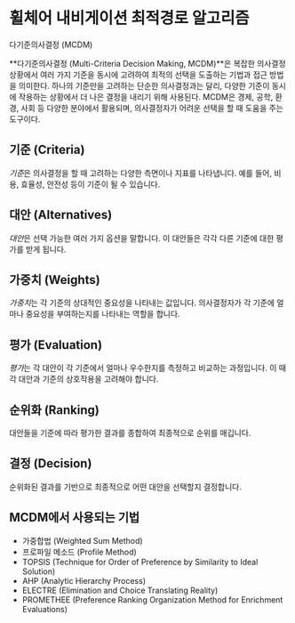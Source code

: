 # 휠체어 내비게이션 최적경로 알고리즘

 다기준의사결정 (MCDM)

**다기준의사결정 (Multi-Criteria Decision Making, MCDM)**은 복잡한 의사결정 상황에서 여러 가지 기준을 동시에 고려하여 최적의 선택을 도출하는 기법과 접근 방법을 의미한다. 하나의 기준만을 고려하는 단순한 의사결정과는 달리, 다양한 기준이 동시에 작용하는 상황에서 더 나은 결정을 내리기 위해 사용된다. MCDM은 경제, 공학, 환경, 사회 등 다양한 분야에서 활용되며, 의사결정자가 어려운 선택을 할 때 도움을 주는 도구이다.

## 기준 (Criteria)

*기준*은 의사결정을 할 때 고려하는 다양한 측면이나 지표를 나타냅니다. 예를 들어, 비용, 효율성, 안전성 등이 기준이 될 수 있습니다.
 
## 대안 (Alternatives)

*대안*은 선택 가능한 여러 가지 옵션을 말합니다. 이 대안들은 각각 다른 기준에 대한 평가를 받게 됩니다.

## 가중치 (Weights)

*가중치*는 각 기준의 상대적인 중요성을 나타내는 값입니다. 의사결정자가 각 기준에 얼마나 중요성을 부여하는지를 나타내는 역할을 합니다.

## 평가 (Evaluation)

*평가*는 각 대안이 각 기준에서 얼마나 우수한지를 측정하고 비교하는 과정입니다. 이 때 각 대안과 기준의 상호작용을 고려해야 합니다.

## 순위화 (Ranking)

대안들을 기준에 따라 평가한 결과를 종합하여 최종적으로 순위를 매깁니다.

## 결정 (Decision)

순위화된 결과를 기반으로 최종적으로 어떤 대안을 선택할지 결정합니다.

## MCDM에서 사용되는 기법

- 가중합법 (Weighted Sum Method)
- 프로파일 메소드 (Profile Method)
- TOPSIS (Technique for Order of Preference by Similarity to Ideal Solution)
- AHP (Analytic Hierarchy Process)
- ELECTRE (Elimination and Choice Translating Reality)
- PROMETHEE (Preference Ranking Organization Method for Enrichment Evaluations)
